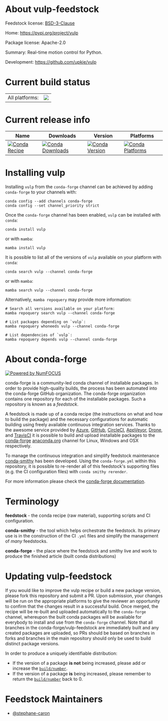 About vulp-feedstock
====================

Feedstock license: [BSD-3-Clause](https://github.com/conda-forge/vulp-feedstock/blob/main/LICENSE.txt)

Home: https://pypi.org/project/vulp

Package license: Apache-2.0

Summary: Real-time motion control for Python.

Development: https://github.com/upkie/vulp

Current build status
====================


<table><tr><td>All platforms:</td>
    <td>
      <a href="https://dev.azure.com/conda-forge/feedstock-builds/_build/latest?definitionId=21498&branchName=main">
        <img src="https://dev.azure.com/conda-forge/feedstock-builds/_apis/build/status/vulp-feedstock?branchName=main">
      </a>
    </td>
  </tr>
</table>

Current release info
====================

| Name | Downloads | Version | Platforms |
| --- | --- | --- | --- |
| [![Conda Recipe](https://img.shields.io/badge/recipe-vulp-green.svg)](https://anaconda.org/conda-forge/vulp) | [![Conda Downloads](https://img.shields.io/conda/dn/conda-forge/vulp.svg)](https://anaconda.org/conda-forge/vulp) | [![Conda Version](https://img.shields.io/conda/vn/conda-forge/vulp.svg)](https://anaconda.org/conda-forge/vulp) | [![Conda Platforms](https://img.shields.io/conda/pn/conda-forge/vulp.svg)](https://anaconda.org/conda-forge/vulp) |

Installing vulp
===============

Installing `vulp` from the `conda-forge` channel can be achieved by adding `conda-forge` to your channels with:

```
conda config --add channels conda-forge
conda config --set channel_priority strict
```

Once the `conda-forge` channel has been enabled, `vulp` can be installed with `conda`:

```
conda install vulp
```

or with `mamba`:

```
mamba install vulp
```

It is possible to list all of the versions of `vulp` available on your platform with `conda`:

```
conda search vulp --channel conda-forge
```

or with `mamba`:

```
mamba search vulp --channel conda-forge
```

Alternatively, `mamba repoquery` may provide more information:

```
# Search all versions available on your platform:
mamba repoquery search vulp --channel conda-forge

# List packages depending on `vulp`:
mamba repoquery whoneeds vulp --channel conda-forge

# List dependencies of `vulp`:
mamba repoquery depends vulp --channel conda-forge
```


About conda-forge
=================

[![Powered by
NumFOCUS](https://img.shields.io/badge/powered%20by-NumFOCUS-orange.svg?style=flat&colorA=E1523D&colorB=007D8A)](https://numfocus.org)

conda-forge is a community-led conda channel of installable packages.
In order to provide high-quality builds, the process has been automated into the
conda-forge GitHub organization. The conda-forge organization contains one repository
for each of the installable packages. Such a repository is known as a *feedstock*.

A feedstock is made up of a conda recipe (the instructions on what and how to build
the package) and the necessary configurations for automatic building using freely
available continuous integration services. Thanks to the awesome service provided by
[Azure](https://azure.microsoft.com/en-us/services/devops/), [GitHub](https://github.com/),
[CircleCI](https://circleci.com/), [AppVeyor](https://www.appveyor.com/),
[Drone](https://cloud.drone.io/welcome), and [TravisCI](https://travis-ci.com/)
it is possible to build and upload installable packages to the
[conda-forge](https://anaconda.org/conda-forge) [anaconda.org](https://anaconda.org/)
channel for Linux, Windows and OSX respectively.

To manage the continuous integration and simplify feedstock maintenance
[conda-smithy](https://github.com/conda-forge/conda-smithy) has been developed.
Using the ``conda-forge.yml`` within this repository, it is possible to re-render all of
this feedstock's supporting files (e.g. the CI configuration files) with ``conda smithy rerender``.

For more information please check the [conda-forge documentation](https://conda-forge.org/docs/).

Terminology
===========

**feedstock** - the conda recipe (raw material), supporting scripts and CI configuration.

**conda-smithy** - the tool which helps orchestrate the feedstock.
                   Its primary use is in the construction of the CI ``.yml`` files
                   and simplify the management of *many* feedstocks.

**conda-forge** - the place where the feedstock and smithy live and work to
                  produce the finished article (built conda distributions)


Updating vulp-feedstock
=======================

If you would like to improve the vulp recipe or build a new
package version, please fork this repository and submit a PR. Upon submission,
your changes will be run on the appropriate platforms to give the reviewer an
opportunity to confirm that the changes result in a successful build. Once
merged, the recipe will be re-built and uploaded automatically to the
`conda-forge` channel, whereupon the built conda packages will be available for
everybody to install and use from the `conda-forge` channel.
Note that all branches in the conda-forge/vulp-feedstock are
immediately built and any created packages are uploaded, so PRs should be based
on branches in forks and branches in the main repository should only be used to
build distinct package versions.

In order to produce a uniquely identifiable distribution:
 * If the version of a package **is not** being increased, please add or increase
   the [``build/number``](https://docs.conda.io/projects/conda-build/en/latest/resources/define-metadata.html#build-number-and-string).
 * If the version of a package **is** being increased, please remember to return
   the [``build/number``](https://docs.conda.io/projects/conda-build/en/latest/resources/define-metadata.html#build-number-and-string)
   back to 0.

Feedstock Maintainers
=====================

* [@stephane-caron](https://github.com/stephane-caron/)

